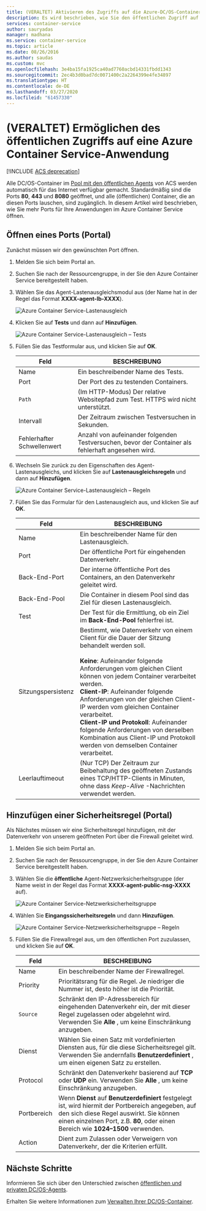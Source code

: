 ```yaml
---
title: (VERALTET) Aktivieren des Zugriffs auf die Azure-DC/OS-Container-App
description: Es wird beschrieben, wie Sie den öffentlichen Zugriff auf DC/OS-Container in Azure Container Service ermöglichen.
services: container-service
author: sauryadas
manager: madhana
ms.service: container-service
ms.topic: article
ms.date: 08/26/2016
ms.author: saudas
ms.custom: mvc
ms.openlocfilehash: 3e4ba15fa1925ca40ad7760acbd14331fbdd1343
ms.sourcegitcommit: 2ec4b3d0bad7dc0071400c2a2264399e4fe34897
ms.translationtype: HT
ms.contentlocale: de-DE
ms.lasthandoff: 03/27/2020
ms.locfileid: "61457330"
---
```

# <a name="deprecated-enable-public-access-to-an-azure-container-service-application"></a>(VERALTET) Ermöglichen des öffentlichen Zugriffs auf eine Azure Container Service-Anwendung

[!INCLUDE [ACS deprecation](../../../includes/container-service-deprecation.md)]

Alle DC/OS-Container im [Pool mit den öffentlichen Agents](container-service-mesos-marathon-ui.md#deploy-a-docker-formatted-container) von ACS werden automatisch für das Internet verfügbar gemacht. Standardmäßig sind die Ports **80**, **443** und **8080** geöffnet, und alle (öffentlichen) Container, die an diesen Ports lauschen, sind zugänglich. In diesem Artikel wird beschrieben, wie Sie mehr Ports für Ihre Anwendungen im Azure Container Service öffnen.

## <a name="open-a-port-portal"></a>Öffnen eines Ports (Portal)
Zunächst müssen wir den gewünschten Port öffnen.

1. Melden Sie sich beim Portal an.
2. Suchen Sie nach der Ressourcengruppe, in der Sie den Azure Container Service bereitgestellt haben.
3. Wählen Sie das Agent-Lastenausgleichsmodul aus (der Name hat in der Regel das Format **XXXX-agent-lb-XXXX**).
   
    ![Azure Container Service-Lastenausgleich](./media/container-service-enable-public-access/agent-load-balancer.png)
4. Klicken Sie auf **Tests** und dann auf **Hinzufügen**.
   
    ![Azure Container Service-Lastenausgleich – Tests](./media/container-service-enable-public-access/add-probe.png)
5. Füllen Sie das Testformular aus, und klicken Sie auf **OK**.
   
   | Feld | BESCHREIBUNG |
   | --- | --- |
   | Name |Ein beschreibender Name des Tests. |
   | Port |Der Port des zu testenden Containers. |
   | `Path` |(Im HTTP-Modus) Der relative Websitepfad zum Test. HTTPS wird nicht unterstützt. |
   | Intervall |Der Zeitraum zwischen Testversuchen in Sekunden. |
   | Fehlerhafter Schwellenwert |Anzahl von aufeinander folgenden Testversuchen, bevor der Container als fehlerhaft angesehen wird. |
6. Wechseln Sie zurück zu den Eigenschaften des Agent-Lastenausgleichs, und klicken Sie auf **Lastenausgleichsregeln** und dann auf **Hinzufügen**.
   
    ![Azure Container Service-Lastenausgleich – Regeln](./media/container-service-enable-public-access/add-balancer-rule.png)
7. Füllen Sie das Formular für den Lastenausgleich aus, und klicken Sie auf **OK**.
   
   | Feld | BESCHREIBUNG |
   | --- | --- |
   | Name |Ein beschreibender Name für den Lastenausgleich. |
   | Port |Der öffentliche Port für eingehenden Datenverkehr. |
   | Back-End-Port |Der interne öffentliche Port des Containers, an den Datenverkehr geleitet wird. |
   | Back-End-Pool |Die Container in diesem Pool sind das Ziel für diesen Lastenausgleich. |
   | Test |Der Test für die Ermittlung, ob ein Ziel im **Back-End-Pool** fehlerfrei ist. |
   | Sitzungspersistenz |Bestimmt, wie Datenverkehr von einem Client für die Dauer der Sitzung behandelt werden soll.<br><br>**Keine**: Aufeinander folgende Anforderungen vom gleichen Client können von jedem Container verarbeitet werden.<br>**Client-IP**: Aufeinander folgende Anforderungen von der gleichen Client-IP werden vom gleichen Container verarbeitet.<br>**Client-IP und Protokoll**: Aufeinander folgende Anforderungen von derselben Kombination aus Client-IP und Protokoll werden von demselben Container verarbeitet. |
   | Leerlauftimeout |(Nur TCP) Der Zeitraum zur Beibehaltung des geöffneten Zustands eines TCP/HTTP-Clients in Minuten, ohne dass *Keep-Alive* -Nachrichten verwendet werden. |

## <a name="add-a-security-rule-portal"></a>Hinzufügen einer Sicherheitsregel (Portal)
Als Nächstes müssen wir eine Sicherheitsregel hinzufügen, mit der Datenverkehr von unserem geöffneten Port über die Firewall geleitet wird.

1. Melden Sie sich beim Portal an.
2. Suchen Sie nach der Ressourcengruppe, in der Sie den Azure Container Service bereitgestellt haben.
3. Wählen Sie die **öffentliche** Agent-Netzwerksicherheitsgruppe (der Name weist in der Regel das Format **XXXX-agent-public-nsg-XXXX** auf).
   
    ![Azure Container Service-Netzwerksicherheitsgruppe](./media/container-service-enable-public-access/agent-nsg.png)
4. Wählen Sie **Eingangssicherheitsregeln** und dann **Hinzufügen**.
   
    ![Azure Container Service-Netzwerksicherheitsgruppe – Regeln](./media/container-service-enable-public-access/add-firewall-rule.png)
5. Füllen Sie die Firewallregel aus, um den öffentlichen Port zuzulassen, und klicken Sie auf **OK**.
   
   | Feld | BESCHREIBUNG |
   | --- | --- |
   | Name |Ein beschreibender Name der Firewallregel. |
   | Priority |Prioritätsrang für die Regel. Je niedriger die Nummer ist, desto höher ist die Priorität. |
   | `Source` |Schränkt den IP-Adressbereich für eingehenden Datenverkehr ein, der mit dieser Regel zugelassen oder abgelehnt wird. Verwenden Sie **Alle** , um keine Einschränkung anzugeben. |
   | Dienst |Wählen Sie einen Satz mit vordefinierten Diensten aus, für die diese Sicherheitsregel gilt. Verwenden Sie andernfalls **Benutzerdefiniert** , um einen eigenen Satz zu erstellen. |
   | Protocol |Schränkt den Datenverkehr basierend auf **TCP** oder **UDP** ein. Verwenden Sie **Alle** , um keine Einschränkung anzugeben. |
   | Portbereich |Wenn **Dienst** auf **Benutzerdefiniert** festgelegt ist, wird hiermit der Portbereich angegeben, auf den sich diese Regel auswirkt. Sie können einen einzelnen Port, z.B. **80**, oder einen Bereich wie **1024–1500** verwenden. |
   | Action |Dient zum Zulassen oder Verweigern von Datenverkehr, der die Kriterien erfüllt. |

## <a name="next-steps"></a>Nächste Schritte
Informieren Sie sich über den Unterschied zwischen [öffentlichen und privaten DC/OS-Agents](container-service-dcos-agents.md).

Erhalten Sie weitere Informationen zum [Verwalten Ihrer DC/OS-Container](container-service-mesos-marathon-ui.md).

